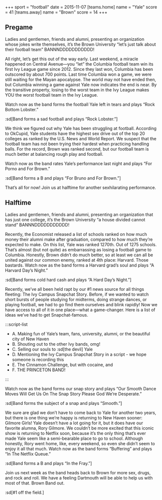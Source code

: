 +++
sport = "football"
date = 2015-11-07
[teams.home]
name = "Yale"
score = 41
[teams.away]
name = "Brown"
score = 14
+++

## Pregame

Ladies and gentlemen, friends and alumni, presenting an organization whose jokes write themselves, it’s the Brown University “let’s just talk about their football team” BANNNDDDDDDDDDDD!

All right, let’s get this out of the way early. Last weekend, a miracle happened on Central Avenue—you “let” the Columbia football team win its first Ivy League game since 2012. Since they last won, Columbia has been outscored by about 700 points. Last time Columbia won a game, we were still waiting for the Mayan apocalypse. The world may not have ended then, but Columbia winning a game against Yale now indicates the end is near. By the transitive property, losing to the worst team in the Ivy League makes YOU the worst football team in the Ivy League.

Watch now as the band forms the football Yale left in tears and plays “Rock Bottom Lobster.”

:sd[Band forms a sad football and plays “Rock Lobster.”]

We think we figured out why Yale has been struggling at football. According to OkCupid, Yale students have the highest sex drive out of the top 20 colleges as ranked by the U.S. News and World Report. We suspect that the football team has not been trying their hardest when practicing handling balls. For the record, Brown was ranked second, but our football team is much better at balancing rough play and football.

Watch now as the band rates Yale’s performance last night and plays “For Porno and For Brown.”

:sd[Band forms a B and plays “For Bruno and For Brown.”]

That’s all for now! Join us at halftime for another sexhilarating performance.

## Halftime

Ladies and gentlemen, friends and alumni, presenting an organization that has just one college, it’s the Brown University “a house divided cannot stand” BANNNDDDDDDDDDDD!

Recently, the Economist released a list of schools ranked on how much money their alumni make after graduation, compared to how much they’re expected to make. On this list, Yale was ranked 1270th. Out of 1275 schools. That’s almost (but not quite) as embarrassing as losing a football game to Columbia. Honestly, Brown didn’t do much better, so at least we can all be united against our common enemy, ranked at 4th place: Harvard. Those bastards. Watch now as the band forms a Harvard grad’s soul and plays “A Harvard Day’s Night.”

:sd[Band forms cold hard cash and plays “A Hard Day’s Night.”]

Recently, we’ve all been held rapt by our #1 news source for all things fleeting: The Ivy Campus Snapchat Story. Before, if we wanted to watch short bursts of people studying for midterms, doing strange dances, or playing football, we had to go find them ourselves and blink rapidly! Now we have access to all of it in one place—what a game-changer. Here is a list of ideas we’ve had to get Snapchat-famous.

:::script-list

- A. Making fun of Yale’s team, fans, university, alumni, or the beautiful city of New Haven
- B. Shouting out to the other Ivy bands, omg!
- C. Selling our souls to :sd[the devil] Yale
- D. Mentioning the Ivy Campus Snapchat Story in a script - we hope someone is recording this
- E. The Cinnamon Challenge, but with cocaine, and
- F. THE PRINCETON BAND!

:::

Watch now as the band forms our snap story and plays “Our Smooth Dance Moves Will Get Us On The Snap Story Please God We’re Desperate.”

:sd[Band forms the subject of a snap and plays “Smooth.”]

We sure are glad we don’t have to come back to Yale for another two years, but there is one thing we’re happy is returning to New Haven sooner: Gilmore Girls! Yale doesn’t have a lot going for it, but it does have our favorite alumna, Rory Gilmore. We couldn’t be more excited that this iconic show is returning to Netflix soon, because it’s the only thing that’s ever made Yale seem like a semi-bearable place to go to school. Although honestly, Rory went home, like, every weekend, so even she didn’t seem to enjoy it all that much. Watch now as the band forms “Buffering” and plays “In The Netflix Queue.”

:sd[Band forms a B and plays “In the Fray.”]

Join us next week as the band heads back to Brown for more sex, drugs, and rock and roll. We have a feeling Dartmouth will be able to help us with most of that. Brown Band out.

:sd[#1 off the field.]
